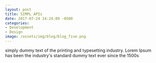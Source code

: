 ```yaml
---
layout: post
title: SIMPL APIs
date: 2017-07-24 14:24:09 -0500
categories:
- Development
- Design
image: /assets/img/blog/blog_five.png
---
```

simply dummy text of the printing and typesetting industry. Lorem Ipsum has been the industry's standard dummy text ever since the 1500s
